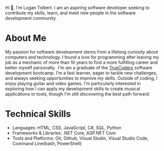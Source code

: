 Hi 👋, I'm Logan Tolbert. I am an aspiring software developer seeking to contribute my skills, learn, and meet new people in the software development community.

# About Me
My passion for software development stems from a lifelong curiosity about computers and technology. I found a love for programming after leaving my job as a mechanic of more than 10 years to find a more fulfilling career and better myself personally.  I'm am a graduate of the [TrueCoders](https://truecoder.io) software development bootcamp. I'm a fast learner, eager to tackle new challenges, and always seeking opportunities to improve my skills. Outside of coding, I enjoy playing guitar and video games. I'm particularly interested in exploring how I can apply my development skills to create musical applications or tools, though I'm still discovering the best path forward.


# Technical Skills
- Languages: HTML, CSS, JavaScript, C#, SQL, Python
- Frameworks & Libraries: .NET Core, ASP.NET Core
- Tools and Platforms: Git, Github, Visual Studio, Visual Studio Code, Command Line(bash, PowerShell)

<!--

**logan-tolbert/logan-tolbert** is a ✨ _special_ ✨ repository because its `README.md` (this file) appears on your GitHub profile.

Here are some ideas to get you started:

- 🔭 I’m currently working on ...
- 🌱 I’m currently learning ...
- 👯 I’m looking to collaborate on ...
- 🤔 I’m looking for help with ...
- 💬 Ask me about ...
- 📫 How to reach me: ...
- 😄 Pronouns: ...
- ⚡ Fun fact: ...
-->
